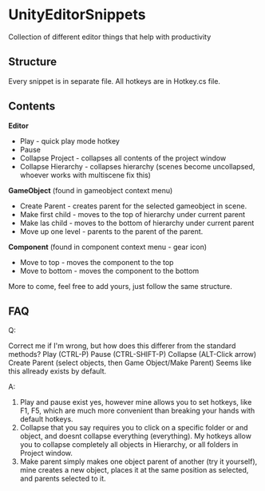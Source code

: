 # UnityEditorSnippets
Collection of different editor things that help with productivity


## Structure
Every snippet is in separate file.
All hotkeys are in Hotkey.cs file.

## Contents

**Editor**
* Play - quick play mode hotkey
* Pause 
* Collapse Project - collapses all contents of the project window
* Collapse Hierarchy - collapses hierarchy (scenes become uncollapsed, whoever works with multiscene fix this)

**GameObject** (found in gameobject context menu)
* Create Parent - creates parent for the selected gameobject in scene.
* Make first child - moves to the top of hierarchy under current parent
* Make las child - moves to the bottom of hierarchy under current parent
* Move up one level - parents to the parent of the parent.

**Component** (found in component context menu - gear icon)
* Move to top - moves the component to the top
* Move to bottom - moves the component to the bottom

More to come, feel free to add yours, just follow the same structure.

## FAQ
Q:

Correct me if I'm wrong, but how does this differer from the standard methods?
Play (CTRL-P) Pause (CTRL-SHIFT-P) Collapse (ALT-Click arrow) Create Parent (select objects, then Game Object/Make Parent)
Seems like this allready exists by default.

A:
1. Play and pause exist yes, however mine allows you to set hotkeys, like F1, F5, which are much more convenient than breaking your hands  with default hotkeys.
2. Collapse that you say requires you to click on a specific folder or and object, and doesnt collapse everything (everything). My hotkeys allow you to collapse completely all objects in Hierarchy, or all folders in Project window.
3. Make parent simply makes one object parent of another (try it yourself), mine creates a new object, places it at the same position as selected, and parents selected to it. 
